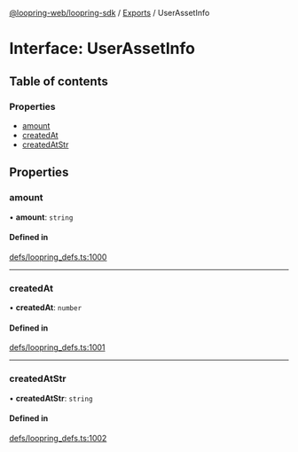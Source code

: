 [@loopring-web/loopring-sdk](../README.md) / [Exports](../modules.md) / UserAssetInfo

# Interface: UserAssetInfo

## Table of contents

### Properties

- [amount](UserAssetInfo.md#amount)
- [createdAt](UserAssetInfo.md#createdat)
- [createdAtStr](UserAssetInfo.md#createdatstr)

## Properties

### amount

• **amount**: `string`

#### Defined in

[defs/loopring_defs.ts:1000](https://github.com/Loopring/loopring_sdk/blob/d5fca11/src/defs/loopring_defs.ts#L1000)

___

### createdAt

• **createdAt**: `number`

#### Defined in

[defs/loopring_defs.ts:1001](https://github.com/Loopring/loopring_sdk/blob/d5fca11/src/defs/loopring_defs.ts#L1001)

___

### createdAtStr

• **createdAtStr**: `string`

#### Defined in

[defs/loopring_defs.ts:1002](https://github.com/Loopring/loopring_sdk/blob/d5fca11/src/defs/loopring_defs.ts#L1002)
